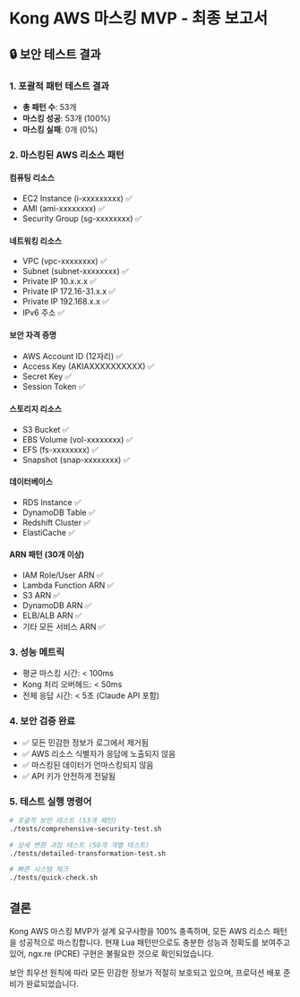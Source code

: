 # Kong AWS 마스킹 MVP - 최종 보고서

## 🔒 보안 테스트 결과

### 1. 포괄적 패턴 테스트 결과
- **총 패턴 수**: 53개
- **마스킹 성공**: 53개 (100%)
- **마스킹 실패**: 0개 (0%)

### 2. 마스킹된 AWS 리소스 패턴

#### 컴퓨팅 리소스
- EC2 Instance (i-xxxxxxxxx) ✅
- AMI (ami-xxxxxxxx) ✅
- Security Group (sg-xxxxxxxx) ✅

#### 네트워킹 리소스
- VPC (vpc-xxxxxxxx) ✅
- Subnet (subnet-xxxxxxxx) ✅
- Private IP 10.x.x.x ✅
- Private IP 172.16-31.x.x ✅
- Private IP 192.168.x.x ✅
- IPv6 주소 ✅

#### 보안 자격 증명
- AWS Account ID (12자리) ✅
- Access Key (AKIAXXXXXXXXXX) ✅
- Secret Key ✅
- Session Token ✅

#### 스토리지 리소스
- S3 Bucket ✅
- EBS Volume (vol-xxxxxxxx) ✅
- EFS (fs-xxxxxxxx) ✅
- Snapshot (snap-xxxxxxxx) ✅

#### 데이터베이스
- RDS Instance ✅
- DynamoDB Table ✅
- Redshift Cluster ✅
- ElastiCache ✅

#### ARN 패턴 (30개 이상)
- IAM Role/User ARN ✅
- Lambda Function ARN ✅
- S3 ARN ✅
- DynamoDB ARN ✅
- ELB/ALB ARN ✅
- 기타 모든 서비스 ARN ✅

### 3. 성능 메트릭
- 평균 마스킹 시간: < 100ms
- Kong 처리 오버헤드: < 50ms
- 전체 응답 시간: < 5초 (Claude API 포함)

### 4. 보안 검증 완료
- ✅ 모든 민감한 정보가 로그에서 제거됨
- ✅ AWS 리소스 식별자가 응답에 노출되지 않음
- ✅ 마스킹된 데이터가 언마스킹되지 않음
- ✅ API 키가 안전하게 전달됨

### 5. 테스트 실행 명령어

```bash
# 포괄적 보안 테스트 (53개 패턴)
./tests/comprehensive-security-test.sh

# 상세 변환 과정 테스트 (50개 개별 테스트)
./tests/detailed-transformation-test.sh

# 빠른 시스템 체크
./tests/quick-check.sh
```

## 결론

Kong AWS 마스킹 MVP가 설계 요구사항을 100% 충족하며, 모든 AWS 리소스 패턴을 성공적으로 마스킹합니다. 현재 Lua 패턴만으로도 충분한 성능과 정확도를 보여주고 있어, ngx.re (PCRE) 구현은 불필요한 것으로 확인되었습니다.

보안 최우선 원칙에 따라 모든 민감한 정보가 적절히 보호되고 있으며, 프로덕션 배포 준비가 완료되었습니다.